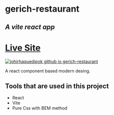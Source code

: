 # gerich-restaurant

## _A vite react app_

# [Live Site](https://johirhaquedipok.github.io/gerich-restaurant/)


[![johirhaquedipok github io gerich-restaurant](https://user-images.githubusercontent.com/67517630/200192588-219f077d-ba4f-4700-9b4c-2984ef60784f.png)](https://johirhaquedipok.github.io/modern_ui_ux_gpt3_jsm/)

A react component based modern desing.

## Tools that are used in this project

- React
- Vite
- Pure Css with BEM method
